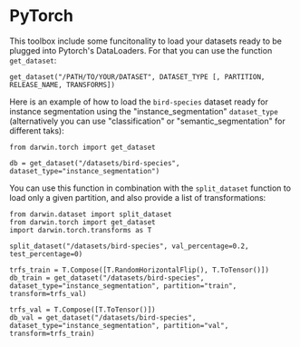 # PyTorch

This toolbox include some funcitonality to load your datasets ready to be plugged into Pytorch's DataLoaders. For that you can use the function `get_dataset`:

```
get_dataset("/PATH/TO/YOUR/DATASET", DATASET_TYPE [, PARTITION, RELEASE_NAME, TRANSFORMS])
```

Here is an example of how to load the `bird-species` dataset ready for instance segmentation using the "instance_segmentation" `dataset_type` (alternatively you can use "classification" or "semantic_segmentation" for different taks):

```
from darwin.torch import get_dataset

db = get_dataset("/datasets/bird-species", dataset_type="instance_segmentation")
```

You can use this function in combination with the `split_dataset` function to load only a given partition, and also provide a list of transformations:

```
from darwin.dataset import split_dataset
from darwin.torch import get_dataset
import darwin.torch.transforms as T

split_dataset("/datasets/bird-species", val_percentage=0.2, test_percentage=0)

trfs_train = T.Compose([T.RandomHorizontalFlip(), T.ToTensor()])
db_train = get_dataset("/datasets/bird-species", dataset_type="instance_segmentation", partition="train", transform=trfs_val)

trfs_val = T.Compose([T.ToTensor()])
db_val = get_dataset("/datasets/bird-species", dataset_type="instance_segmentation", partition="val", transform=trfs_train)
```
